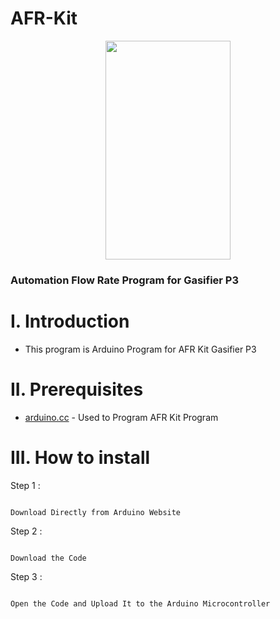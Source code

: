 # AFR-Kit


<p align="center">
  <img width="200" height="350" src="https://user-images.githubusercontent.com/47783115/155862025-32eeb4c7-838c-4fec-bad2-f06ecbb56b7d.jpeg">
</p>

### Automation Flow Rate Program for Gasifier P3 

# I. Introduction
* This program is Arduino Program for AFR Kit Gasifier P3

# II. Prerequisites

* [arduino.cc](https://www.arduino.cc) - Used to Program AFR Kit Program 

# III. How to install 

Step 1 :

```

Download Directly from Arduino Website

```

Step 2 :

```

Download the Code 

```

Step 3 :

```

Open the Code and Upload It to the Arduino Microcontroller

```
